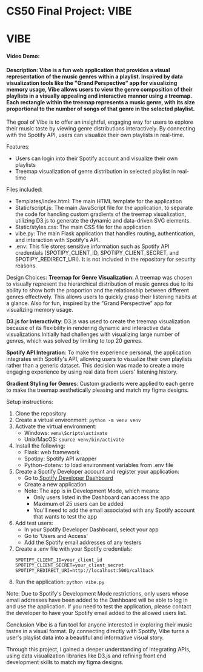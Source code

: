 # CS50 Final Project: VIBE

# VIBE
#### Video Demo:  <URL HERE>
#### Description: Vibe is a fun web application that provides a visual representation of the music genres within a playlist. Inspired by data visualization tools like the "Grand Perspective" app for visualizing memory usage, Vibe allows users to view the genre composition of their playlists in a visually appealing and interactive manner using a treemap. Each rectangle within the treemap represents a music genre, with its size proportional to the number of songs of that genre in the selected playlist.

The goal of Vibe is to offer an insightful, engaging way for users to explore their music taste by viewing genre distributions interactively. By connecting with the Spotify API, users can visualize their own playlists in real-time.

Features:
- Users can login into their Spotify account and visualize their own playlists
- Treemap visualization of genre distribution in selected playlist in real-time


Files included:
- Templates/index.html: The main HTML template for the application
- Static/script.js: The main JavaScript file for the application, to separate the code for handling custom gradients of the treemap visualization, utilizing D3.js to generate the dynamic and data-driven SVG elements.
- Static/styles.css: The main CSS file for the application
- vibe.py: The main Flask application that handles routing, authentication, and interaction with Spotify's API.
- .env: This file stores sensitive information such as Spotify API credentials (SPOTIPY_CLIENT_ID, SPOTIPY_CLIENT_SECRET, and SPOTIPY_REDIRECT_URI). It is not included in the repository for security reasons.

Design Choices:
**Treemap for Genre Visualization**: A treemap was chosen to visually represent the hierarchical distribution of music genres due to its ability to show both the proportion and the relationship between different genres effectively. This allows users to quickly grasp their listening habits at a glance. Also for fun, inspired by the "Grand Perspective" app for visualizing memory usage.  

**D3.js for Interactivity**: D3.js was used to create the treemap visualization because of its flexibility in rendering dynamic and interactive data visualizations.Initially had challenges with visualizing large number of genres, which was solved by limiting to top 20 genres. 

**Spotify API Integration**: To make the experience personal, the application integrates with Spotify's API, allowing users to visualize their own playlists rather than a generic dataset. This decision was made to create a more engaging experience by using real data from users' listening history.

**Gradient Styling for Genres**: Custom gradients were applied to each genre to make the treemap aesthetically pleasing and match my figma designs. 

Setup instructions:
1. Clone the repository
2. Create a virtual environment: `python -m venv venv`
3. Activate the virtual environment:
   - Windows: `venv\Scripts\activate`
   - Unix/MacOS: `source venv/bin/activate`
4. Install the following:
    - Flask: web framework
    - Spotipy: Spotify API wrapper
    - Python-dotenv: to load environment variables from .env file
4. Create a Spotify Developer account and register your application:
   - Go to [Spotify Developer Dashboard](https://developer.spotify.com/dashboard)
   - Create a new application
   - Note: The app is in Development Mode, which means:
     - Only users listed in the Dashboard can access the app
     - Maximum of 25 users can be added
     - You'll need to add the email associated with any Spotify account that wants to test the app
6. Add test users:
   - In your Spotify Developer Dashboard, select your app
   - Go to 'Users and Access'
   - Add the Spotify email addresses of any testers
7. Create a .env file with your Spotify credentials:
   ```
   SPOTIPY_CLIENT_ID=your_client_id
   SPOTIPY_CLIENT_SECRET=your_client_secret
   SPOTIPY_REDIRECT_URI=http://localhost:5001/callback
   ```
8. Run the application: `python vibe.py`

Note: Due to Spotify's Development Mode restrictions, only users whose email addresses have been added to the Dashboard will be able to log in and use the application. If you need to test the application, please contact the developer to have your Spotify email added to the allowed users list.

Conclusion
Vibe is a fun tool for anyone interested in exploring their music tastes in a visual format. By connecting directly with Spotify, Vibe turns a user's playlist data into a beautiful and informative visual story. 

Through this project, I gained a deeper understanding of integrating APIs, using data visualization libraries like D3.js and refining front end development skills to match my figma designs.
